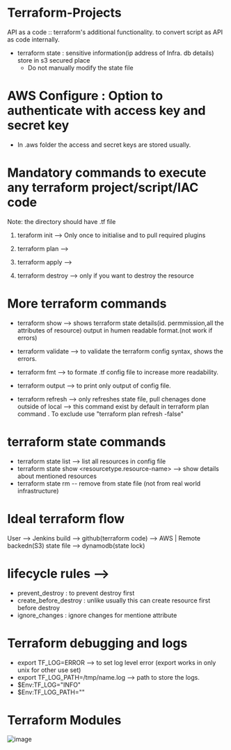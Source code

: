 ﻿# Terraform-Projects
 API as a code :: terraform's additional functionality. to convert script as API as code internally.
 
- terraform state : sensitive information(ip address of Infra. db details) store in s3 secured place 
   - Do not manually modify the state file  

# AWS Configure : Option to authenticate with access key and secret key
- In .aws folder the access and secret keys are stored usually.   
# Mandatory commands to execute any terraform project/script/IAC code
Note: the directory should have .tf file
1) teraform init --> Only once to initialise and to pull required plugins

2) terraform plan -->

3) terraform apply -->

4) terraform destroy --> only if you want to destroy the resource

# More terraform commands 
- terraform show -->  shows terraform state details(id. permmission,all the attributes of resource) output in humen readable format.(not work if errors)

- terraform validate --> to validate the terraform config syntax, shows the errors.

- terraform fmt --> to formate .tf config file to increase more readability.

- terraform output --> to print only output of config file.

- terraform refresh --> only refreshes state file, pull chenages done outside of local --> this command exist by default in terraform plan command . To exclude use "terraform plan refresh -false"

# terraform state commands
- terraform state list --> list all resources in config file
- terraform state show <resourcetype.resource-name> --> show details about mentioned resources
- terraform state rm <resourcename> -- remove from state file (not from real world infrastructure)

# Ideal terraform flow
User --> Jenkins build --> github(terraform code) --> AWS
                           |
                  Remote backedn(S3) state file --> dynamodb(state lock)

# lifecycle rules --> 
- prevent_destroy : to prevent destroy  first
- create_before_destroy : unlike usually this can create resource first before destroy
- ignore_changes : ignore changes for mentione attribute

# Terraform debugging and logs 
- export TF_LOG=ERROR --> to set log level error (export works in only unix for other use set)
- export TF_LOG_PATH=/tmp/name.log --> path to store the logs.
- $Env:TF_LOG="INFO"
- $Env:TF_LOG_PATH="<copy path of folder where to save logs>"

# Terraform Modules





![image](https://github.com/mrajucha/Terraform-Projects/assets/103336800/93978136-094d-4f5e-801f-02daed4301c2)


